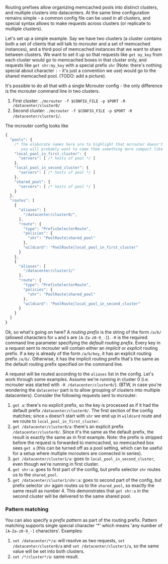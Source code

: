 Routing prefixes allow organizing memcached pools into distinct clusters, and multiple clusters into datacenters. At the same time configuration remains simple - a common config file can be used in all clusters, and special syntax allows to make requests across clusters (or replicate to multiple clusters).

Let's set up a simple example. Say we have two clusters (a cluster contains both a set of clients that will talk to mcrouter and a set of memcached instances), and a third pool of memcached instances that we want to share between clusters. We want to set it up so that requests like `get my_key` from each cluster would go to memcached boxes in that cluster only, and requests like `get shr:my_key` with a special prefix `shr` (Note: there's nothing special about character `:` - it's just a convention we use) would go to the shared memcached pool. (TODO: add a picture).

It's possible to do all that with a single Mcrouter config - the only difference is the mcrouter command line in two clusters.

1. First cluster: `./mcrouter -f $CONFIG_FILE -p $PORT -R /datacenter/cluster0/`
2. Second cluster: `./mcrouter -f $CONFIG_FILE -p $PORT -R /datacenter/cluster1/`.

The mcrouter config looks like

```javascript
{
  "pools": {
    /* The elaborate names here are to highlight that mcrouter doesn't really care what they are -
       you will probably want to name them something more compact like "cluster0.local" */
    "local_pool_in_first_cluster": {
      "servers": [ /* hosts of pool */ ]
    },
    "local_pool_in_second_cluster": {
      "servers": [ /* hosts of pool */ ]
    },
    "shared_pool": {
      "servers": [ /* hosts of pool */ ]
    }
  },
  "routes": [
    {
      "aliases": [
        "/datacenter/cluster0/",
      ],
      "route": {
        "type": "PrefixSelectorRoute",
        "policies": {
          "shr": "PoolRoute|shared_pool"
        },
        "wildcard": "PoolRoute|local_pool_in_first_cluster"
      }
    },
    {
      "aliases": [
        "/datacenter/cluster1/"
      ],
      "route": {
        "type": "PrefixSelectorRoute",
        "policies": {
          "shr": "PoolRoute|shared_pool"
        },
        "wildcard": "PoolRoute|local_pool_in_second_cluster"
      }
    }
  ]
}
```

Ok, so what's going on here?  A _routing prefix_ is the string of the form `/a/b/` (allowed characters for `a` and `b` are `[A-Za-z0-9_-]`).  `-R` is the required command line parameter specifying the _default routing prefix_.  Every key in a request sent to mcrouter will contain either an _implicit_ or _explicit_ routing prefix.  If a key is already of the form `/a/b/key`, it has an explicit routing prefix `/a/b/`.  Otherwise, it has the implicit routing prefix that's the same as the default routing prefix specified on the command line.

A request will be routed according to the `aliases` list in the config. Let's work through some examples. Assume we're running in cluster 0 (i.e. mcrouter was started with `-R /datacenter/cluster0/`). (BTW, in case you're wondering the `datacenter` part is to allow grouping of clusters into multiple datacenters). Consider the following requests sent to mcrouter:

1. `get a`: there's no explicit prefix, so the key is processed as if it had the default prefix `/datacenter/cluster0/`.  The first section of the config matches; since `a` doesn't start with `shr` we end up in `wildcard` route and we route to `local_pool_in_first_cluster`.
2. `get /datacenter/cluster0/a`: there's an explicit prefix `/datacenter/cluster0/`. Since it's the same as the default prefix, the result is exactly the same as in first example.  Note: the prefix is stripped before the request is forwarded to memcached, so memcached box sees `get a` (this can be turned off as a pool setting, which can be useful for a setup where multiple mcrouters are connected in series).
3. `get /datacenter/cluster1/a`: goes to `local_pool_in_second_cluster`, even though we're running in first cluster.
4. `get shr:a`: goes to first part of the config, but prefix selector `shr` routes us to the `shared_pool`.
5. `get /datacenter/cluster1/shr:a`: goes to second part of the config, but prefix selector `shr` again routes us to the `shared_pool`, so exactly the same result as number 4.  This demonstrates that `get shr:a` in the second cluster will be delivered to the same shared pool.


### Pattern matching
You can also specify a _prefix pattern_ as part of the routing prefix.  Pattern matching supports single special character '*' which means 'any number of `[A-Za-z0-9_-]` characters'.  Examples:

1. `set /datacenter/*/a`: will resolve as two requests, `set /datacenter/cluster0/a` and `set /datacenter/cluster1/a`, so the same value will be set into both clusters.
2. `set /*/cluster*/a`: same result.
